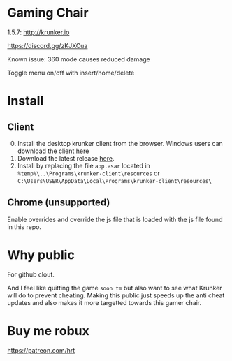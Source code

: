 # Gaming Chair
1.5.7: http://krunker.io

https://discord.gg/zKJXCua

Known issue: 360 mode causes reduced damage

Toggle menu on/off with insert/home/delete

# Install

## Client
0. Install the desktop krunker client from the browser. Windows users can download the client [here](https://client.krunker.io/setup.exe)
1. Download the latest release [here](https://github.com/hrt/GamingChair/releases/download/1.0/app.asar).
2. Install by replacing the file ```app.asar``` located in ```%temp%\..\Programs\krunker-client\resources``` or ```C:\Users\USER\AppData\Local\Programs\krunker-client\resources\```

## Chrome (unsupported)
Enable overrides and override the js file that is loaded with the js file found in this repo.


# Why public
For github clout.

And I feel like quitting the game ```soon tm``` but also want to see what Krunker will do to prevent cheating. Making this public just speeds up the anti cheat updates and also makes it more targetted towards this gamer chair.

# Buy me robux
https://patreon.com/hrt
